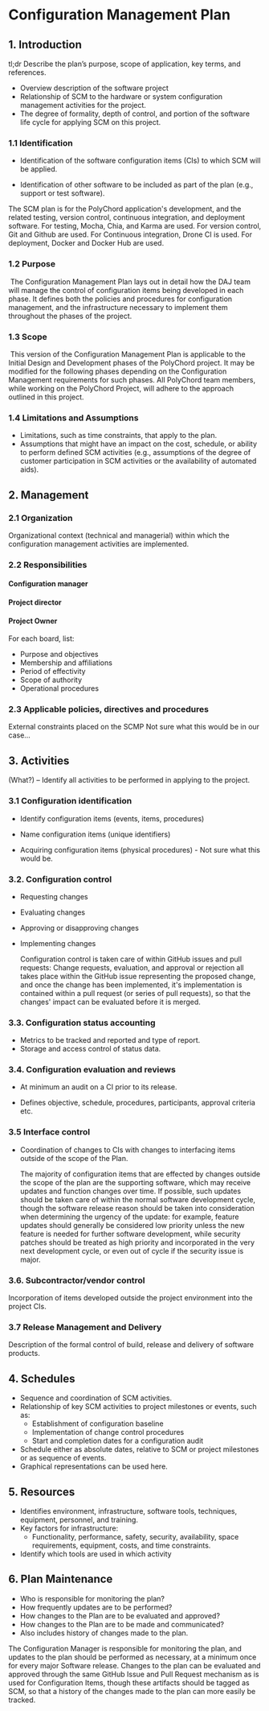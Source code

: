 # Configuration Management Plan

## 1. Introduction

tl;dr Describe the plan’s purpose, scope of application, key terms, and 
references.

- Overview description of the software project
- Relationship of SCM to the hardware or system configuration management activities for the project.
- The degree of formality, depth of control, and portion of the software life cycle for applying SCM on this project.

### 1.1 Identification

- Identification of the software configuration items (CIs) to which SCM will be applied.

- Identification of other software to be included as part of the plan (e.g., support or test software).

The SCM plan is for the PolyChord application's development, and the related testing, version control,  continuous integration, and deployment software. For testing, Mocha, Chia, and Karma are used. For version control, Git and Github are used. For Continuous integration, Drone CI is used. For deployment, Docker and Docker Hub are used.

### 1.2 Purpose

​	The Configuration Management Plan lays out in detail how the DAJ team will manage the control of configuration items being developed in each phase. It defines both the policies and procedures for configuration management, and the infrastructure necessary to implement them throughout the phases of the project.

### 1.3 Scope

​	This version of the Configuration Management Plan is applicable to the Initial Design and Development phases of the PolyChord project. It may be modified for the following phases depending on the Configuration Management requirements for such phases. All PolyChord team members, while working on the PolyChord Project, will adhere to the approach outlined in this project.

### 1.4 Limitations and Assumptions

- Limitations, such as time constraints, that apply to the plan.
- Assumptions that might have an impact on the cost, schedule, or ability to perform defined SCM activities (e.g., assumptions of the degree of customer participation in SCM activities or the availability of automated aids). 



## 2. Management

### 2.1 Organization

Organizational context (technical and managerial) within which the configuration management activities are implemented. 

### 2.2 Responsibilities

#### Configuration manager

#### Project director

#### Project Owner



For each board, list:

- Purpose and objectives
- Membership and affiliations
- Period of effectivity
- Scope of authority
- Operational procedures
### 2.3 Applicable policies, directives and procedures

External constraints placed on the SCMP
Not sure what this would be in our case...

## 3. Activities

(What?) – Identify all activities to be performed in applying to the project.

### 3.1 Configuration identification

- Identify configuration items (events, items, procedures)

- Name configuration items (unique identifiers)

- Acquiring configuration items (physical procedures) - Not sure what this would be.

  

### 3.2. Configuration control

- Requesting changes

- Evaluating changes

- Approving or disapproving changes

- Implementing changes

  Configuration control is taken care of within GitHub issues and pull requests: Change requests, evaluation, and approval or rejection all takes place within the GitHub issue representing the proposed change, and once the change has been implemented, it's implementation is contained within a pull request (or series of pull requests), so that the changes' impact can be evaluated before it is merged.

### 3.3. Configuration status accounting

- Metrics to be tracked and reported and type of report.
- Storage and access control of status data.

### 3.4. Configuration evaluation and reviews

- At minimum an audit on a CI prior to its release.

- Defines objective, schedule, procedures, participants, approval criteria etc.

### 3.5 Interface control

- Coordination of changes to CIs with changes to interfacing items outside of the scope of the Plan.

  The majority of configuration items that are effected by changes outside the scope of the plan are the supporting software, which may receive updates and function changes over time. If possible, such updates should be taken care of within the normal software development cycle, though the software release reason should be taken into consideration when determining the urgency of the update: for example, feature updates should generally be considered low priority unless the new feature is needed for further software development, while security patches should be treated as high priority and incorporated in the very next development cycle, or even out of cycle if the security issue is major.
### 3.6. Subcontractor/vendor control
Incorporation of items developed outside the project environment into the project CIs.
### 3.7 Release Management and Delivery
Description of the formal control of build, release and delivery of software products.



## 4. Schedules

- Sequence and coordination of SCM activities.
- Relationship of key SCM activities to project milestones or events, such as:
  - Establishment of configuration baseline
  - Implementation of change control procedures
  - Start and completion dates for a configuration audit
- Schedule either as absolute dates, relative to SCM or project milestones or as sequence of events.
- Graphical representations can be used here.

## 5. Resources

- Identifies environment, infrastructure, software tools, techniques, equipment, personnel, and training.
- Key factors for infrastructure:
  - Functionality, performance, safety, security, availability, space requirements, equipment, costs, and time constraints.
- Identify which tools are used in which activity

## 6. Plan Maintenance

- Who is responsible for monitoring the plan?
- How frequently updates are to be performed?
- How changes to the Plan are to be evaluated and approved?
- How changes to the Plan are to be made and communicated?
- Also includes history of changes made to the plan.

The Configuration Manager is responsible for monitoring the plan, and updates to the plan should be performed as necessary, at a minimum once for every major Software release. Changes to the plan can be evaluated and approved through the same GitHub Issue and Pull Request mechanism as is used for Configuration Items, though these artifacts should be tagged as SCM, so that a history of the changes made to the plan can more easily be tracked.